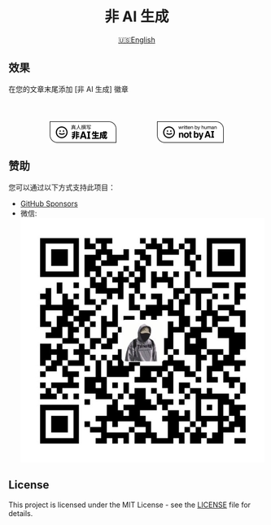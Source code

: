# <center> 非 AI 生成

<p align="center">
  <a href="README_en.md">🇺🇸English</a>
</p>

## 效果

在您的文章末尾添加 \[非 AI 生成] 徽章

<div style="display: flex;align-items: center;justify-content: space-evenly;padding-top: 40px;">
  <img src="https://raw.githubusercontent.com/L1cardo/siyuan-template-notbyai/main/asset/notbyai_zh_CN.svg" alt="真人撰写" style="height: 42px;">
  <img src="https://raw.githubusercontent.com/L1cardo/siyuan-template-notbyai/main/asset/notbyai_en.svg" alt="written by human" style="height: 42px;">
</div>

## 赞助

您可以通过以下方式支持此项目：

*   [GitHub Sponsors](https://github.com/sponsors/l1cardo)
*   微信: [![WeChat Pay](https://raw.githubusercontent.com/L1cardo/Image-Hosting/master/donate/wechat.jpg)](https://raw.githubusercontent.com/L1cardo/Image-Hosting/master/donate/wechat.jpg)

## License

This project is licensed under the MIT License - see the [LICENSE](LICENSE) file for details.
